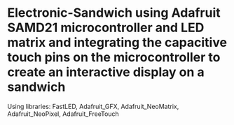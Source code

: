 # Electronic-Sandwich using Adafruit SAMD21 microcontroller and LED matrix and integrating the capacitive touch pins on the microcontroller to create an interactive display on a sandwich

Using libraries: FastLED, Adafruit_GFX, Adafruit_NeoMatrix, Adafruit_NeoPixel, Adafruit_FreeTouch 
